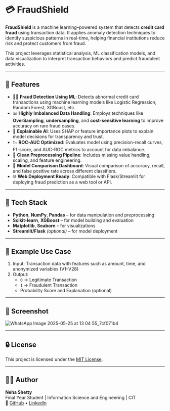 # 💳 FraudShield

**FraudShield** is a machine learning–powered system that detects **credit card fraud** using transaction data. It applies anomaly detection techniques to identify suspicious patterns in real-time, helping financial institutions reduce risk and protect customers from fraud.

This project leverages statistical analysis, ML classification models, and data visualization to interpret transaction behaviors and predict fraudulent activities.

---

## 📌 Features

- 🕵️‍♀️ **Fraud Detection Using ML**: Detects abnormal credit card transactions using machine learning models like Logistic Regression, Random Forest, XGBoost, etc.
- 📊 **Highly Imbalanced Data Handling**: Employs techniques like **OverSampling**, **undersampling**, and **cost-sensitive learning** to improve accuracy on rare fraud cases.
- 🧮 **Explainable AI**: Uses SHAP or feature importance plots to explain model decisions for transparency and trust.
- 📉 **ROC-AUC Optimized**: Evaluates model using precision-recall curves, F1-score, and AUC-ROC metrics to account for data imbalance.
- 💾 **Clean Preprocessing Pipeline**: Includes missing value handling, scaling, and feature engineering.
- 🧪 **Model Comparison Dashboard**: Visual comparison of accuracy, recall, and false positive rate across different classifiers.
- 🌐 **Web Deployment Ready**: Compatible with Flask/Streamlit for deploying fraud prediction as a web tool or API.

---

## 🧰 Tech Stack

- **Python**, **NumPy**, **Pandas** – for data manipulation and preprocessing  
- **Scikit-learn**, **XGBoost** – for model building and evaluation  
- **Matplotlib**, **Seaborn** – for visualizations  
- **Streamlit/Flask** *(optional)* – for model deployment  

---

## 🧪 Example Use Case

1. Input: Transaction data with features such as amount, time, and anonymized variables (V1–V28)  
2. Output:  
   - `0` → Legitimate Transaction  
   - `1` → Fraudulent Transaction  
   - Probability Score and Explanation (optional)

---

## 📸 Screenshot 
![WhatsApp Image 2025-05-25 at 13 04 55_7cf071b4](https://github.com/user-attachments/assets/b66c6bf9-6ef9-4a3a-9f9c-577d5acf2258)


---

## 🔒 License

This project is licensed under the [MIT License](LICENSE).

---

## 🙋‍♀️ Author

**Neha Shetty**  
Final Year Student | Information Science and Engineering | CIT  
🔗 [GitHub](https://github.com/nehagithubrit) • [LinkedIn](www.linkedin.com/in/nehashetty225)
